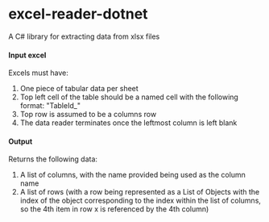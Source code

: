 # excel-reader-dotnet

A C# library for extracting data from xlsx files 

#### Input excel
Excels must have:
1. One piece of tabular data per sheet
2. Top left cell of the table should be a named cell with the following format: "TableId_<TableIdName>"
3. Top row is assumed to be a columns row
3. The data reader terminates once the leftmost column is left blank

#### Output 
Returns the following data:
1. A list of columns, with the name provided being used as the column name
2. A list of rows (with a row being represented as a List of Objects with the index of the object corresponding to the index within the list of columns, so the 4th item in row x is referenced by the 4th column)



